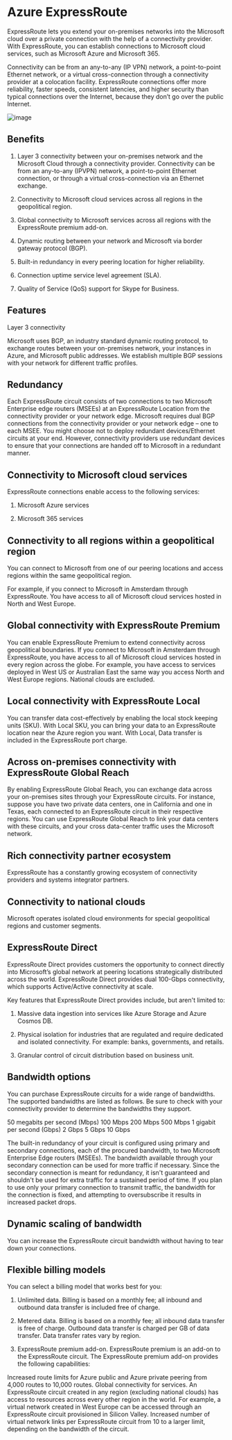 # Azure ExpressRoute

ExpressRoute lets you extend your on-premises networks into the Microsoft cloud over a private connection with the help of a connectivity provider. With ExpressRoute, you can establish connections to Microsoft cloud services, such as Microsoft Azure and Microsoft 365.

Connectivity can be from an any-to-any (IP VPN) network, a point-to-point Ethernet network, or a virtual cross-connection through a connectivity provider at a colocation facility. ExpressRoute connections offer more reliability, faster speeds, consistent latencies, and higher security than typical connections over the Internet, because they don’t go over the public Internet.


![image](https://github.com/user-attachments/assets/eed509d2-7687-43eb-a9d5-f1461c39d920)

## Benefits

1) Layer 3 connectivity between your on-premises network and the Microsoft Cloud through a connectivity provider. Connectivity can be from an any-to-any (IPVPN) network, a point-to-point Ethernet connection, or through a virtual cross-connection via an Ethernet exchange.

2) Connectivity to Microsoft cloud services across all regions in the geopolitical region.

3) Global connectivity to Microsoft services across all regions with the ExpressRoute premium add-on.

4) Dynamic routing between your network and Microsoft via border gateway protocol (BGP).

5) Built-in redundancy in every peering location for higher reliability.

6) Connection uptime service level agreement (SLA).

7) Quality of Service (QoS) support for Skype for Business.

## Features

Layer 3 connectivity

Microsoft uses BGP, an industry standard dynamic routing protocol, to exchange routes between your on-premises network, your instances in Azure, and Microsoft public addresses. We establish multiple BGP sessions with your network for different traffic profiles.

## Redundancy

Each ExpressRoute circuit consists of two connections to two Microsoft Enterprise edge routers (MSEEs) at an ExpressRoute Location from the connectivity provider or your network edge. Microsoft requires dual BGP connections from the connectivity provider or your network edge – one to each MSEE. You might choose not to deploy redundant devices/Ethernet circuits at your end. However, connectivity providers use redundant devices to ensure that your connections are handed off to Microsoft in a redundant manner.

## Connectivity to Microsoft cloud services

ExpressRoute connections enable access to the following services:

1) Microsoft Azure services

2) Microsoft 365 services

## Connectivity to all regions within a geopolitical region

You can connect to Microsoft from one of our peering locations and access regions within the same geopolitical region.

For example, if you connect to Microsoft in Amsterdam through ExpressRoute. You have access to all of Microsoft cloud services hosted in North and West Europe.

## Global connectivity with ExpressRoute Premium

You can enable ExpressRoute Premium to extend connectivity across geopolitical boundaries. If you connect to Microsoft in Amsterdam through ExpressRoute, you have access to all of Microsoft cloud services hosted in every region across the globe. For example, you have access to services deployed in West US or Australian East the same way you access North and West Europe regions. National clouds are excluded.

## Local connectivity with ExpressRoute Local

You can transfer data cost-effectively by enabling the local stock keeping units (SKU). With Local SKU, you can bring your data to an ExpressRoute location near the Azure region you want. With Local, Data transfer is included in the ExpressRoute port charge.

## Across on-premises connectivity with ExpressRoute Global Reach

By enabling ExpressRoute Global Reach, you can exchange data across your on-premises sites through your ExpressRoute circuits. For instance, suppose you have two private data centers, one in California and one in Texas, each connected to an ExpressRoute circuit in their respective regions. You can use ExpressRoute Global Reach to link your data centers with these circuits, and your cross data-center traffic uses the Microsoft network.

## Rich connectivity partner ecosystem

ExpressRoute has a constantly growing ecosystem of connectivity providers and systems integrator partners.

## Connectivity to national clouds

Microsoft operates isolated cloud environments for special geopolitical regions and customer segments.

## ExpressRoute Direct

ExpressRoute Direct provides customers the opportunity to connect directly into Microsoft’s global network at peering locations strategically distributed across the world. ExpressRoute Direct provides dual 100-Gbps connectivity, which supports Active/Active connectivity at scale.

Key features that ExpressRoute Direct provides include, but aren't limited to:

1) Massive data ingestion into services like Azure Storage and Azure Cosmos DB.

2) Physical isolation for industries that are regulated and require dedicated and isolated connectivity. For example: banks, governments, and retails.

3) Granular control of circuit distribution based on business unit.

## Bandwidth options

You can purchase ExpressRoute circuits for a wide range of bandwidths. The supported bandwidths are listed as follows. Be sure to check with your connectivity provider to determine the bandwidths they support.

50 megabits per second (Mbps)
100 Mbps
200 Mbps
500 Mbps
1 gigabit per second (Gbps)
2 Gbps
5 Gbps
10 Gbps

The built-in redundancy of your circuit is configured using primary and secondary connections, each of the procured bandwidth, to two Microsoft Enterprise Edge routers (MSEEs). The bandwidth available through your secondary connection can be used for more traffic if necessary. Since the secondary connection is meant for redundancy, it isn't guaranteed and shouldn't be used for extra traffic for a sustained period of time. If you plan to use only your primary connection to transmit traffic, the bandwidth for the connection is fixed, and attempting to oversubscribe it results in increased packet drops.

## Dynamic scaling of bandwidth

You can increase the ExpressRoute circuit bandwidth without having to tear down your connections.

## Flexible billing models

You can select a billing model that works best for you:

1) Unlimited data. Billing is based on a monthly fee; all inbound and outbound data transfer is included free of charge.

2) Metered data. Billing is based on a monthly fee; all inbound data transfer is free of charge. Outbound data transfer is charged per GB of data transfer. Data transfer rates vary by region.

3) ExpressRoute premium add-on. ExpressRoute premium is an add-on to the ExpressRoute circuit. The ExpressRoute premium add-on provides the following capabilities:

Increased route limits for Azure public and Azure private peering from 4,000 routes to 10,000 routes.
Global connectivity for services. An ExpressRoute circuit created in any region (excluding national clouds) has access to resources across every other region in the world. For example, a virtual network created in West Europe can be accessed through an ExpressRoute circuit provisioned in Silicon Valley.
Increased number of virtual network links per ExpressRoute circuit from 10 to a larger limit, depending on the bandwidth of the circuit.

